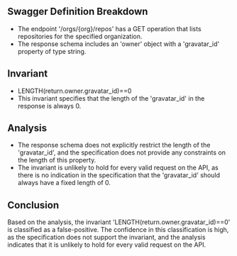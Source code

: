 ## Swagger Definition Breakdown
- The endpoint '/orgs/{org}/repos' has a GET operation that lists repositories for the specified organization.
- The response schema includes an 'owner' object with a 'gravatar_id' property of type string.

## Invariant
- LENGTH(return.owner.gravatar_id)==0
- This invariant specifies that the length of the 'gravatar_id' in the response is always 0.

## Analysis
- The response schema does not explicitly restrict the length of the 'gravatar_id', and the specification does not provide any constraints on the length of this property.
- The invariant is unlikely to hold for every valid request on the API, as there is no indication in the specification that the 'gravatar_id' should always have a fixed length of 0.

## Conclusion
Based on the analysis, the invariant 'LENGTH(return.owner.gravatar_id)==0' is classified as a false-positive. The confidence in this classification is high, as the specification does not support the invariant, and the analysis indicates that it is unlikely to hold for every valid request on the API.
